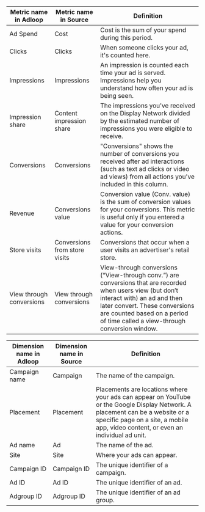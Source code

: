 

|  **Metric name in Adloop**  |  **Metric name in Source**  |  **Definition**  | 
|  --- |  --- |  --- | 
|  Ad Spend | Cost | Cost is the sum of your spend during this period. | 
|   Clicks | Clicks | When someone clicks your ad, it's counted here. | 
|   Impressions | Impressions | An impression is counted each time your ad is served. Impressions help you understand how often your ad is being seen. | 
|   Impression share | Content impression share | The impressions you've received on the Display Network divided by the estimated number of impressions you were eligible to receive. | 
|   Conversions | Conversions | "Conversions" shows the number of conversions you received after ad interactions (such as text ad clicks or video ad views) from all actions you've included in this column. | 
|   Revenue | Conversions value | Conversion value (Conv. value)  is the sum of conversion values for your conversions. This metric is useful only if you entered a value for your conversion actions. | 
|   Store visits | Conversions from store visits | Conversions that occur when a user visits an advertiser's retail store. | 
|   View through conversions | View through conversions | View-through conversions (“View-through conv.”) are conversions that are recorded when users view (but don’t interact with) an ad and then later convert. These conversions are counted based on a period of time called a view-through conversion window. | 



|  **Dimension name in Adloop**  |  **Dimension name in Source**  |  **Definition**  | 
|  --- |  --- |  --- | 
|   Campaign name | Campaign | The name of the campaign. | 
|   Placement | Placement | Placements are locations where your ads can appear on YouTube or the Google Display Network. A placement can be a website or a specific page on a site, a mobile app, video content, or even an individual ad unit. | 
|   Ad name | Ad | The name of the ad. | 
|   Site | Site | Where your ads can appear. | 
|   Campaign ID | Campaign ID | The unique identifier of a campaign. | 
|   Ad ID | Ad ID | The unique identifier of an ad. | 
|   Adgroup ID  | Adgroup ID | The unique identifier of an ad group. | 





